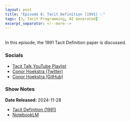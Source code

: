 ```yaml
---
layout: post
title: "Episode 8: Tacit Definition (1991) ✨"
tags: [J, Tacit Programming, AI Generated]
excerpt_separator: <!--more-->
---
```




<br>In this episode, the 1991 Tacit Definition paper is discussed.

<!--more-->

### Socials

* [Tacit Talk YouTube Playlist](https://www.youtube.com/playlist?list=PLVFrD1dmDdvenJhYti3HomLRkC4_Y9AXA)
* [Conor Hoekstra (Twitter)](https://twitter.com/code_report)
* [Conor Hoekstra (GitHub)](https://github.com/codereport/)

### Show Notes

**Date Released:** 2024-11-28 <br>

* [Tacit Definition (1991)](https://dl.acm.org/doi/pdf/10.1145/114054.114077)
* [NotebookLM](https://notebooklm.google.com/)
